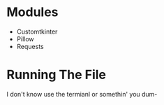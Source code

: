 # Modules

* Customtkinter
* Pillow
* Requests
# Running The File
I don't know use the termianl or somethin' you dum-
